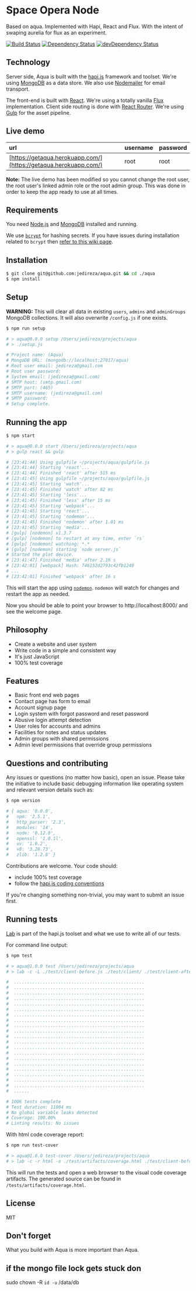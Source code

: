 # Space Opera Node

Based on aqua. 
Implemented with Hapi, React and Flux.
With the intent of swaping aurelia for flux as an experiment.

[![Build Status](https://travis-ci.org/jedireza/aqua.svg?branch=master)](https://travis-ci.org/jedireza/aqua)
[![Dependency Status](https://david-dm.org/jedireza/aqua.svg?style=flat)](https://david-dm.org/jedireza/aqua)
[![devDependency Status](https://david-dm.org/jedireza/aqua/dev-status.svg?style=flat)](https://david-dm.org/jedireza/aqua#info=devDependencies)


## Technology

Server side, Aqua is built with the [hapi.js](https://hapijs.com/) framework
and toolset. We're using [MongoDB](http://www.mongodb.org/) as a data store. We
also use [Nodemailer](http://www.nodemailer.com/) for email transport.

The front-end is built with [React](http://facebook.github.io/react/). We're
using a totally vanilla [Flux](https://facebook.github.io/flux/)
implementation. Client side routing is done with [React
Router](https://github.com/rackt/react-router). We're using
[Gulp](http://gulpjs.com/) for the asset pipeline.


## Live demo

| url                                                              | username | password |
|:---------------------------------------------------------------- |:-------- |:-------- |
| [https://getaqua.herokuapp.com/](https://getaqua.herokuapp.com/) | root     | root     |

__Note:__ The live demo has been modified so you cannot change the root user,
the root user's linked admin role or the root admin group. This was done in
order to keep the app ready to use at all times.


## Requirements

You need [Node.js](http://nodejs.org/download/) and
[MongoDB](http://www.mongodb.org/downloads) installed and running.

We use [`bcrypt`](https://github.com/ncb000gt/node.bcrypt.js) for hashing
secrets. If you have issues during installation related to `bcrypt` then [refer
to this wiki
page](https://github.com/jedireza/aqua/wiki/bcrypt-Installation-Trouble).


## Installation

```bash
$ git clone git@github.com:jedireza/aqua.git && cd ./aqua
$ npm install
```


## Setup

__WARNING:__ This will clear all data in existing `users`, `admins` and
`adminGroups` MongoDB collections. It will also overwrite `/config.js` if one
exists.

```bash
$ npm run setup

# > aqua@0.0.0 setup /Users/jedireza/projects/aqua
# > ./setup.js

# Project name: (Aqua)
# MongoDB URL: (mongodb://localhost:27017/aqua)
# Root user email: jedireza@gmail.com
# Root user password:
# System email: (jedireza@gmail.com)
# SMTP host: (smtp.gmail.com)
# SMTP port: (465)
# SMTP username: (jedireza@gmail.com)
# SMTP password:
# Setup complete.
```


## Running the app

```bash
$ npm start

# > aqua@0.0.0 start /Users/jedireza/projects/aqua
# > gulp react && gulp

# [23:41:44] Using gulpfile ~/projects/aqua/gulpfile.js
# [23:41:44] Starting 'react'...
# [23:41:44] Finished 'react' after 515 ms
# [23:41:45] Using gulpfile ~/projects/aqua/gulpfile.js
# [23:41:45] Starting 'watch'...
# [23:41:45] Finished 'watch' after 82 ms
# [23:41:45] Starting 'less'...
# [23:41:45] Finished 'less' after 15 ms
# [23:41:45] Starting 'webpack'...
# [23:41:45] Starting 'react'...
# [23:41:45] Starting 'nodemon'...
# [23:41:45] Finished 'nodemon' after 1.01 ms
# [23:41:45] Starting 'media'...
# [gulp] [nodemon] v1.3.7
# [gulp] [nodemon] to restart at any time, enter `rs`
# [gulp] [nodemon] watching: *.*
# [gulp] [nodemon] starting `node server.js`
# Started the plot device.
# [23:41:47] Finished 'media' after 2.16 s
# [23:42:01] [webpack] Hash: 746152d2793c42fb1240
# ...
# [23:42:01] Finished 'webpack' after 16 s
```

This will start the app using [`nodemon`](https://github.com/remy/nodemon).
`nodemon` will watch for changes and restart the app as needed.

Now you should be able to point your browser to http://localhost:8000/ and see
the welcome page.


## Philosophy

 - Create a website and user system
 - Write code in a simple and consistent way
 - It's just JavaScript
 - 100% test coverage


## Features

 - Basic front end web pages
 - Contact page has form to email
 - Account signup page
 - Login system with forgot password and reset password
 - Abusive login attempt detection
 - User roles for accounts and admins
 - Facilities for notes and status updates
 - Admin groups with shared permissions
 - Admin level permissions that override group permissions


## Questions and contributing

Any issues or questions (no matter how basic), open an issue. Please take the
initiative to include basic debugging information like operating system
and relevant version details such as:

```bash
$ npm version

# { aqua: '0.0.0',
#   npm: '2.5.1',
#   http_parser: '2.3',
#   modules: '14',
#   node: '0.12.0',
#   openssl: '1.0.1l',
#   uv: '1.0.2',
#   v8: '3.28.73',
#   zlib: '1.2.8' }
```

Contributions are welcome. Your code should:

 - include 100% test coverage
 - follow the [hapi.js coding conventions](http://hapijs.com/styleguide)

If you're changing something non-trivial, you may want to submit an issue
first.


## Running tests

[Lab](https://github.com/hapijs/lab) is part of the hapi.js toolset and what we
use to write all of our tests.

For command line output:

```bash
$ npm test

# > aqua@1.0.0 test /Users/jedireza/projects/aqua
# > lab -c -L ./test/client-before.js ./test/client/ ./test/client-after.js ./test/misc/ ./test/server/

#  ..................................................
#  ..................................................
#  ..................................................
#  ..................................................
#  ..................................................
#  ..................................................
#  ..................................................
#  ..................................................
#  ..................................................
#  ..................................................
#  ..................................................
#  ..................................................
#  ..................................................
#  ..................................................
#  ..................................................
#  ..................................................
#  ..................................................
#  ..................................................
#  ..................................................
#  ..................................................
#  ......

# 1006 tests complete
# Test duration: 11004 ms
# No global variable leaks detected
# Coverage: 100.00%
# Linting results: No issues
```

With html code coverage report:

```bash
$ npm run test-cover

# > aqua@1.0.0 test-cover /Users/jedireza/projects/aqua
# > lab -c -r html -o ./test/artifacts/coverage.html ./test/client-before.js ./test/client/ ./test/client-after.js ./test/misc/ ./test/server/ && open ./test/artifacts/coverage.html
```

This will run the tests and open a web browser to the visual code coverage
artifacts. The generated source can be found in `/tests/artifacts/coverage.html`.


## License

MIT

## Don't forget

What you build with Aqua is more important than Aqua.

## if the mongo file lock gets stuck don
sudo chown -R `id -u` /data/db
